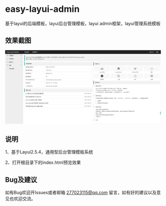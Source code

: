 # easy-layui-admin
基于layui的后端模板，layui后台管理模板，layui admin框架，layui管理系统模板


## 效果截图

![alt text](images/screenshots.jpg "网站截图")


## 说明

1、基于Layui2.5.4，通用型后台管理模板系统

2、打开根目录下的index.html预览效果


## Bug及建议

如有Bug欢迎开Issues或者邮箱 277023115@qq.com 留言，如有好的建议以及意见也欢迎交流。

